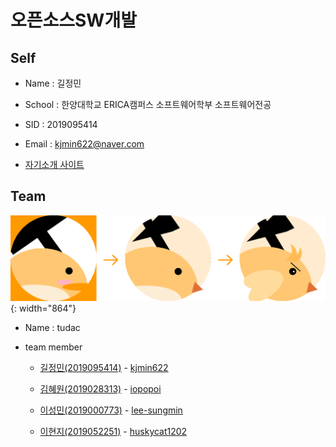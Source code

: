 # 오픈소스SW개발

## Self

* Name : 길정민

* School : 한양대학교 ERICA캠퍼스 소프트웨어학부 소프트웨어전공

* SID : 2019095414

* Email : kjmin622@naver.com

*  [자기소개 사이트](http://kjmin622.github.io/)

## Team

![tudac-i](./tudaci.png){: width="864"}

* Name : tudac

* team member

	- [길정민(2019095414)](https://kjmin622.github.io) - [kjmin622](https://github.com/kjmin622)

	- [김혜원(2019028313)](https://iopopoi.github.io) - [iopopoi](https://github.com/iopopoi)

	- [이성민(2019000773)](lee-sungmin.github.io) - [lee-sungmin](https://github.com/lee-sungmin)

	- [이현지(2019052251)](huskycat1202.github.io) - [huskycat1202](https://github.com/huskycat1202) 
